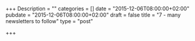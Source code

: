 +++
Description = ""
categories = []
date = "2015-12-06T08:00:00+02:00"
pubdate = "2015-12-06T08:00:00+02:00"
draft = false
title = "7 - many newsletters to follow"
type = "post"

+++


